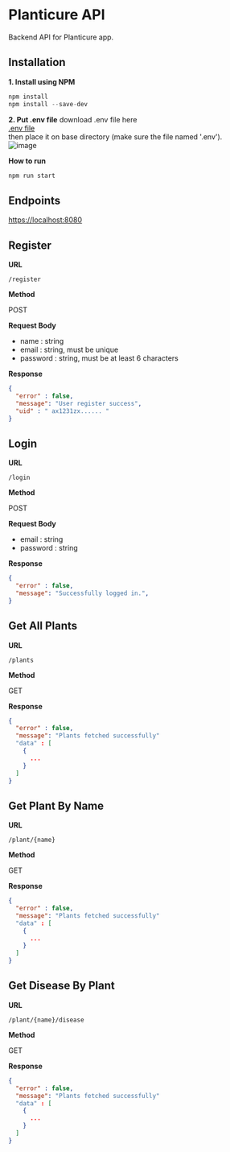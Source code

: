 # Planticure API
Backend API for Planticure app.

## Installation
**1. Install using NPM**
```javascript
npm install
npm install --save-dev
```
**2. Put .env file**
download .env file here <br>
[.env file](https://drive.google.com/file/d/1eWK81fiDhEYfqbcpcg9Nu18UV71RcL4Z/view?usp=sharing) <br>
then place it on base directory (make sure the file named '.env'). <br>
![image](https://user-images.githubusercontent.com/50899813/169381841-6209a231-fb91-4b4a-bd50-32e6a4bfbd7a.png)

**How to run**
```javascript
npm run start
```

## Endpoints
[https://localhost:8080](http://localhost:8080)

## Register
**URL**

`/register`

**Method**

POST

**Request Body**
- name : string
- email : string, must be unique
- password : string, must be at least 6 characters

**Response**
```json
{
  "error" : false,
  "message": "User register success",
  "uid" : " ax1231zx...... "
}
```

## Login
**URL**

`/login`

**Method**

POST

**Request Body**
- email : string
- password : string

**Response**
```json
{
  "error" : false,
  "message": "Successfully logged in.",
}
```

## Get All Plants
**URL**

`/plants`

**Method**

GET

**Response**
```json
{
  "error" : false,
  "message": "Plants fetched successfully"
  "data" : [
    {
      ...
    }
  ]
}
```

## Get Plant By Name
**URL**

`/plant/{name}`

**Method**

GET

**Response**
```json
{
  "error" : false,
  "message": "Plants fetched successfully"
  "data" : [
    {
      ...
    }
  ]
}
```

## Get Disease By Plant
**URL**

`/plant/{name}/disease`

**Method**

GET

**Response**
```json
{
  "error" : false,
  "message": "Plants fetched successfully"
  "data" : [
    {
      ...
    }
  ]
}
```
